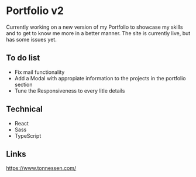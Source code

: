 # Portfolio v2
Currently working on a new version of my Portfolio to showcase my skills and to get to know me more in a better manner. The site is currently live, but has some issues yet.

## To do list
- Fix mail functionality
- Add a Modal with appropiate information to the projects in the portfolio section
- Tune the Responsiveness to every litle details
 
## Technical
- React
- Sass
- TypeScript

## Links
https://www.tonnessen.com/
